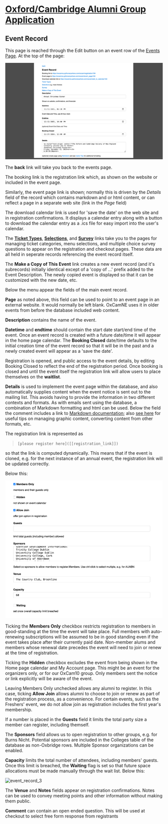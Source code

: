 # [Oxford/Cambridge Alumni Group Application](index.md)

## Event Record

This page is reached through the Edit button on an event row of the [Events Page](events.md). At the top of the page:

![top](images/event_record_top.png)

The **back** link will take you back to the events page.

The booking link is the registration link which, as shown on the website or included in the event page.

Similarly, the event page link is shown; normally this is driven by the *Details* field of the record which contains markdown and or html content, or can reflect a page in a separate web site (link in the *Page* field)

The download calendar link is used for 'save the date' on the web site and in registration confirmations. It displays a calendar entry along with a button to download the calendar entry as a .ics file for easy import into the user's calendar.

The [**Ticket Types**](tickets.md), [**Selections**](selections.md), and [**Survey**](survey.md) links take you to the pages for managing ticket categories, menu selections, and multiple choice survey questions to appear on the registration and checkout pages. These data are all held in seperate records referencing the event record itself.

The **Make a Copy of This Event** link creates a new event record (and it's subrecords) initially identical except of a 'copy of ...' prefix added to the Event Description. The newly copied event is displayed so that it can be customized with the new date, etc.

Below the menu appear the fields of the main event record.

**Page** as noted above, this field can be used to point to an event page in an external website. It would normally be left blank. OxCamNE uses it in older events from before the database included web content.

**Description** contains the name of the event.

**Datetime** and **endtime** should contain the start date start/end time of the event. Once an event record is created with a future date/time it will appear in the home page calendar. The **Booking Closed** date/time defaults to the initial creation time of the event record so that it will be in the past and a newly created event will appear as a 'save the date'.

Registration is opened, and public access to the event details, by editing Booking Closed to reflect the end of the registration period. Once booking is closed and until the event itself the registration link will allow users to place themselves on the **waitlist**.

**Details** is used to implement the event page within the database, and also automatically supplies content when the event notice is sent out to the mailing list. This avoids having to provide the information in two different contexts and formats. As with emails sent using the database, a combination of Markdown formatting and html can be used. Below the field the comment includes a link to [Markdown documentation](https://www.markdownguide.org/basic-syntax/); also [see here](send_email.md#useful-tips) for useful tips on managing graphic content, converting content from other formats, etc.

The registration link is represented as
> `[please register here]([[registration_link]])`

so that the link is computed dynamically. This means that if the event is cloned, e.g. for the next instance of an annual event, the registration link will be updated correctly.

Below this:

![event_record_2](images/event_record_2.png)

Ticking the **Members Only** checkbox restricts registration to members in good-standing at the time the event will take place. Full members with auto-renewing subscriptions will be assumed to be in good standing even if the event takes place after their currently paid date. Non-member alums and members whose renewal date precedes the event will need to join or renew at the time of registration.

Ticking the **Hidden** checkbox excludes the event from being shown in the Home page calendar and My Account page. This might be an event for the organizers only, or for our OxCam10 group. Only members sent the notice or link explicitly will be aware of the event.

Leaving Members Only unchecked allows any alumni to register. In this case, ticking **Allow Join** allows alumni to choose to join or renew as part of the registration process, as a convenience. For certain events, such as the Freshers' event, we do not allow join as registration includes the first year's membership.

If a number is placed in the **Guests** field it limits the total party size a member can register, including themself.

The **Sponsors** field allows us to open registration to other groups, e.g. for Burns Nicht. Potential sponsors are included in the Colleges table of the database as non-Oxbridge rows. Multiple Sponsor organizations can be enabled.

**Capacity** limits the total number of attendees, including members' guests. Once this limit is
breached, the **Waiting** flag is set so that future space allocations must be made manually
through the wait list. Below this:

![event_record_3](images/event_record_3.png)

The **Venue** and **Notes** fields appear on registration confirmations. Notes can be used to convey meeting points and other information without making them public.

**Comment** can contain an open ended question. This will be used at checkout to select free form response from registrants
